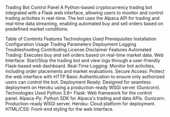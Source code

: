 Trading Bot Control Panel
A Python-based cryptocurrency trading bot integrated with a Flask web interface, allowing users to monitor and control trading activities in real-time. The bot uses the Alpaca API for trading and real-time data streaming, enabling automated buy and sell orders based on predefined market conditions.

Table of Contents
Features
Technologies Used
Prerequisites
Installation
Configuration
Usage
Trading Parameters
Deployment
Logging
Troubleshooting
Contributing
License
Disclaimer
Features
Automated Trading: Executes buy and sell orders based on real-time market data.
Web Interface: Start/Stop the trading bot and view logs through a user-friendly Flask-based web dashboard.
Real-Time Logging: Monitor bot activities, including order placements and market evaluations.
Secure Access: Protect the web interface with HTTP Basic Authentication to ensure only authorized users can control the bot.
Deployment Ready: Designed for seamless deployment on Heroku using a production-ready WSGI server (Gunicorn).
Technologies Used
Python 3.8+
Flask: Web framework for the control panel.
Alpaca-Py: Python SDK for Alpaca's trading and data APIs.
Gunicorn: Production-ready WSGI server.
Heroku: Cloud platform for deployment.
HTML/CSS: Front-end styling for the web interface.
